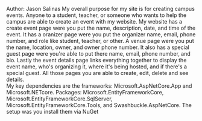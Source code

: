 Author: Jason Salinas
My overall purpose for my site is for creating campus events. Anyone to a student, teacher, or someone who wants to help the campus are able to create an event with my website. My website has a create event page were you put the name, description, date, and time of the event. It has a oranizer page were you put the organizer name, email, phone number, and role like student, teacher, or other. A venue page were you put the name, location, owner, and owner phone number. It also has a special guest page were you're able to put there name, email, phone number, and bio. Lastly the event details page links everything together to display the event name, who's organizing it, where it's being hosted, and if there's a special guest. All those pages you are able to create, edit, delete and see details.   
My key dependencies are the frameworks: Microsoft.AspNetCore.App and Microsoft.NETcore. Packages: Microsoft.EntityFrameworkCore, Microsoft.EntityFrameworkCore.SqlServer, Microsoft.EntityFrameworkCore.Tools, and Swashbuckle.AspNetCore. The setup was you install them via NuGet
